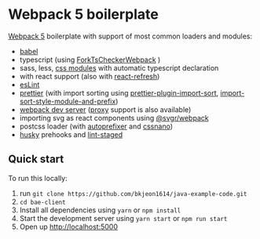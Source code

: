 # Webpack 5 boilerplate

[Webpack 5](https://webpack.js.org/) boilerplate with support of most common loaders and modules:

- [babel](https://babeljs.io/)
- typescript (using [ForkTsCheckerWebpack](https://www.npmjs.com/package/fork-ts-checker-webpack-plugin) )
- sass, less, [css modules](https://github.com/css-modules/css-modules) with automatic typescript declaration
- with react support (also with [react-refresh](https://www.npmjs.com/package/@pmmmwh/react-refresh-webpack-plugin))
- [esLint](https://www.npmjs.com/package/eslint)
- [prettier](https://www.npmjs.com/package/prettier) (with import sorting using [prettier-plugin-import-sort](https://www.npmjs.com/package/prettier-plugin-import-sort), [import-sort-style-module-and-prefix](https://www.npmjs.com/package/import-sort-style-module-and-prefix))
- [webpack dev server](https://webpack.js.org/configuration/dev-server/) ([proxy](https://webpack.js.org/configuration/dev-server/#devserverproxy) support is also available)
- importing svg as react components using [@svgr/webpack](https://www.npmjs.com/package/@svgr/webpack)
- postcss loader (with [autoprefixer](https://www.npmjs.com/package/autoprefixer) and [cssnano](https://www.npmjs.com/package/cssnano))
- [husky](https://www.npmjs.com/package/husky) prehooks and [lint-staged](https://www.npmjs.com/package/lint-staged)

## Quick start

To run this locally:

1. run `git clone https://github.com/bkjeon1614/java-example-code.git`
2. `cd bae-client`
3. Install all dependencies using `yarn` or `npm install`
4. Start the development server using `yarn start` or `npm run start`
5. Open up [http://localhost:5000](http://localhost:5000)
